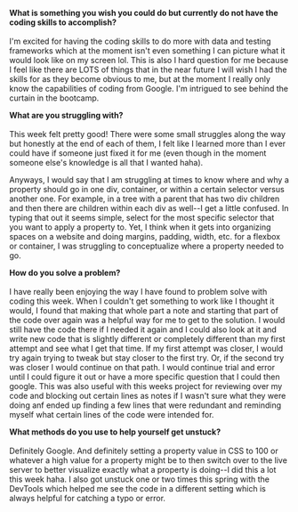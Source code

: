 **What is something you wish you could do but currently do not have the coding skills to accomplish?**
<br>
<br>
I'm excited for having the coding skills to do more with data and testing frameworks which at the moment isn't even something I can picture what it would look like on my screen lol. This is also I hard question for me because I feel like there are LOTS of things that in the near future I will wish I had the skills for as they become obvious to me, but at the moment I really only know the capabilities of coding from Google. I'm intrigued to see behind the curtain in the bootcamp.

**What are you struggling with?**
<br>
<br>
This week felt pretty good! There were some small struggles along the way but honestly at the end of each of them, I felt like I learned more than I ever could have if someone just fixed it for me \(even though in the moment someone else's knowledge is all that I wanted haha\). 

Anyways, I would say that I am struggling at times to know where and why a property should go in one div, container, or within a certain selector versus another one. For example, in a tree with a parent that has two div children and then there are children within each div as well--I get a little confused. In typing that out it seems simple, select for the most specific selector that you want to apply a property to. Yet, I think when it gets into organizing spaces on a website and doing margins, padding, width, etc. for a flexbox or container, I was struggling to conceptualize where a property needed to go. 

**How do you solve a problem?**
<br>
<br>
I have really been enjoying the way I have found to problem solve with coding this week. When I couldn't get something to work like I thought it would, I found that making that whole part a note and starting that part of the code over again was a helpful way for me to get to the solution. I would still have the code there if I needed it again and I could also look at it and write new code that is slightly different or completely different than my first attempt and see what I get that time. If my first attempt was closer, I would try again trying to tweak but stay closer to the first try. Or, if the second try was closer I would continue on that path. I would continue trial and error until I could figure it out or have a more specific question that I could then google. This was also useful with this weeks project for reviewing over my code and blocking out certain lines as notes if I wasn't sure what they were doing anf ended up finding a few lines that were redundant and reminding myself what certain lines of the code were intended for. 

**What methods do you use to help yourself get unstuck?**
<br>
<br>
Definitely Google. And definitely setting a property value in CSS to 100 or whatever a high value for a property might be to then switch over to the live server to better visualize exactly what a property is doing--I did this a lot this week haha. I also got unstuck one or two times this spring with the DevTools which helped me see the code in a different setting which is always helpful for catching a typo or error. 
